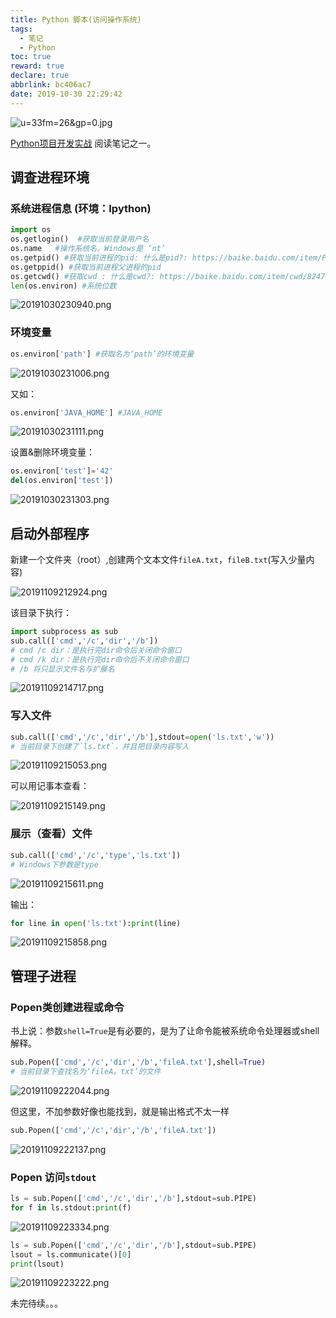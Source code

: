 ```yaml
---
title: Python 脚本(访问操作系统)
tags:
  - 笔记
  - Python
toc: true
reward: true
declare: true
abbrlink: bc406ac7
date: 2019-10-30 22:29:42
---
```


![u=33fm=26&gp=0.jpg](https://cdn.anyway1314.cn/imageu=33fm=26&gp=0.jpg-title)

[Python项目开发实战](https://wenku.baidu.com/view/577ded786f1aff00bfd51e17.html) 阅读笔记之一。

<!-- more -->
## 调查进程环境
### 系统进程信息 (环境：Ipython)
``` python
import os
os.getlogin()  #获取当前登录用户名
os.name   #操作系统名，Windows是 ‘nt’
os.getpid() #获取当前进程的pid: 什么是pid?: https://baike.baidu.com/item/PID
os.getppid() #获取当前进程父进程的pid
os.getcwd() #获取cwd : 什么是cwd?: https://baike.baidu.com/item/cwd/8247461
len(os.environ) #系统位数
```
![20191030230940.png](https://cdn.anyway1314.cn/image20191030230940.png)


### 环境变量

``` python
os.environ['path'] #获取名为‘path’的环境变量
```

![20191030231006.png](https://cdn.anyway1314.cn/image20191030231006.png)

又如：
``` python
os.environ['JAVA_HOME'] #JAVA_HOME
```

![20191030231111.png](https://cdn.anyway1314.cn/image20191030231111.png)

设置&删除环境变量：
``` python
os.environ['test']='42'
del(os.environ['test'])
```
![20191030231303.png](https://cdn.anyway1314.cn/image20191030231303.png)


## 启动外部程序
新建一个文件夹（root）,创建两个文本文件`fileA.txt`，`fileB.txt`(写入少量内容)

![20191109212924.png](https://cdn.anyway1314.cn/image20191109212924.png)

该目录下执行：
``` python
import subprocess as sub
sub.call(['cmd','/c','dir','/b'])
# cmd /c dir：是执行完dir命令后关闭命令窗口
# cmd /k dir：是执行完dir命令后不关闭命令窗口
# /b 将只显示文件名与扩展名
```
![20191109214717.png](https://cdn.anyway1314.cn/image20191109214717.png)

### 写入文件
``` python
sub.call(['cmd','/c','dir','/b'],stdout=open('ls.txt','w'))
# 当前目录下创建了`ls.txt`，并且把目录内容写入
```
![20191109215053.png](https://cdn.anyway1314.cn/image20191109215053.png)

可以用记事本查看：

![20191109215149.png](https://cdn.anyway1314.cn/image20191109215149.png)

### 展示（查看）文件
``` py
sub.call(['cmd','/c','type','ls.txt'])
# Windows下参数是type
```
![20191109215611.png](https://cdn.anyway1314.cn/image20191109215611.png)

输出：
``` py
for line in open('ls.txt'):print(line)
```
![20191109215858.png](https://cdn.anyway1314.cn/image20191109215858.png)

## 管理子进程
### Popen类创建进程或命令
书上说：参数`shell=True`是有必要的，是为了让命令能被系统命令处理器或shell解释。
``` py
sub.Popen(['cmd','/c','dir','/b','fileA.txt'],shell=True)
# 当前目录下查找名为‘fileA。txt’的文件
```
![20191109222044.png](https://cdn.anyway1314.cn/image20191109222044.png)

但这里，不加参数好像也能找到，就是输出格式不太一样
``` py
sub.Popen(['cmd','/c','dir','/b','fileA.txt'])
```
![20191109222137.png](https://cdn.anyway1314.cn/image20191109222137.png)

### Popen 访问`stdout`
``` py 
ls = sub.Popen(['cmd','/c','dir','/b'],stdout=sub.PIPE)
for f in ls.stdout:print(f)
```
![20191109223334.png](https://cdn.anyway1314.cn/image20191109223334.png)

``` py
ls = sub.Popen(['cmd','/c','dir','/b'],stdout=sub.PIPE)
lsout = ls.communicate()[0]
print(lsout)
```
![20191109223222.png](https://cdn.anyway1314.cn/image20191109223222.png)

未完待续。。。